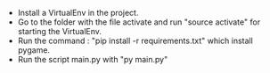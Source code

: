 - Install a VirtualEnv in the project.
-  Go to the folder with the file activate and run "source activate" for starting the VirtualEnv.
- Run the command : "pip install -r requirements.txt" which install pygame.
- Run the script main.py with "py main.py"
